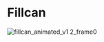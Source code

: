 # Fillcan
![fillcan_animated_v1 2_frame0](https://user-images.githubusercontent.com/43340162/136829908-d752617e-49b9-487d-bb74-ee59acf96a2b.png)
